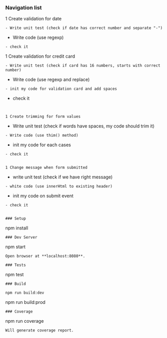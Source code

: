 ### Navigation list

1 Create validation for date
```
- Write unit test (check if date has correct number and separate "-")
```
- Write code (use regexp)
```
- check it
```


1 Create validation for credit card
```
- Write unit test (check if card has 16 numbers, starts with correct number)
```
- Write code (use regexp and replace)
```
- init my code for validation card and add spaces
```
- check it
```


1 Create trimming for form values
```
- Write unit test (check if words have spaces, my code should trim it)
```
- Write code (use thim() method)
```
- init my code for each cases
```
- check it


1 Change message when form submitted
```
- write unit test (check if we have right message)
```
- white code (use innerHtml to existing header)
```
- init my code on submit event
```
- check it


### Setup
```
npm install
```
### Dev Server
```
npm start
```
Open browser at **localhost:8080**.

### Tests
```
npm test
```
### Build

npm run build:dev
```
npm run build:prod

```
### Coverage
```
npm run coverage
```
Will generate coverage report.
